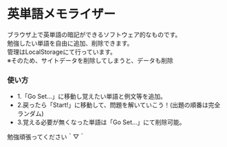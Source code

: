 # 英単語メモライザー

ブラウザ上で英単語の暗記ができるソフトウェア的なものです。<br>
勉強したい単語を自由に追加、削除できます。<br>
管理はLocalStorageにて行っています。<br>
※そのため、サイトデータを削除してしまうと、データも削除<br>

<h3>使い方</h3>
<ul>
<li>1.「Go Set...」に移動し覚えたい単語と例文等を追加。</li>
<li>2.戻ったら「Start!」に移動して、問題を解いていこう！(出題の順番は完全ランダム)</li>
<li>3.覚える必要が無くなった単語は「Go Set...」にて削除可能。</li>
</ul>
<p>勉強頑張ってください＾▽＾</p>
